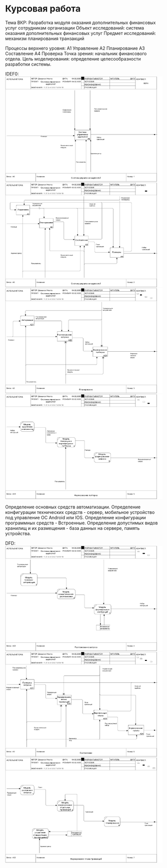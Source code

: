 # Курсовая работа
Тема ВКР: Разработка модуля оказания дополнительных финансовых услуг сотрудникам организации
Объект исследований: система оказания дополнительных финансовых услуг
Предмет исследований: механизм планирования транзакций

Процессы верхнего уровня:
А1 Управление 
А2 Планирование
А3 Составление
А4 Проверка
Точка зрения: начальник финансового отдела.
Цель моделирования: определение целесообразности разработки системы.

IDEF0:                                                                         
![none](https://github.com/ndemyanok-stankin/Kusovick/blob/master/201_A0.png)
![none](https://github.com/ndemyanok-stankin/Kusovick/blob/master/202_A0.png)
![none](https://github.com/ndemyanok-stankin/Kusovick/blob/master/203_A2.png)
![none](https://github.com/ndemyanok-stankin/Kusovick/blob/master/205_A23.png)

Определение основных средств автоматизации.
Определение конфигурации технических средств - сервер, мобильное устройство под управление ОС Android или IOS.
Определение конфигурации программных средств - Встроенные.
Определение допустимых видов хранилищ и их размещения - база данных на сервере, память устройства.

DFD:                                                                                                     
![none](https://github.com/ndemyanok-stankin/Kusovick/blob/master/204_A22.png)
![none](https://github.com/ndemyanok-stankin/Kusovick/blob/master/206_A3.png)
![none](https://github.com/ndemyanok-stankin/Kusovick/blob/master/207_A32.png)
